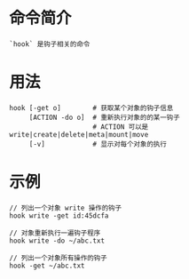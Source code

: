 # 命令简介 

    `hook` 是钩子相关的命令

# 用法

    hook [-get o]        # 获取某个对象的钩子信息 
         [ACTION -do o]  # 重新执行对象的的某一钩子
                         # ACTION 可以是 write|create|delete|meta|mount|move
         [-v]            # 显示对每个对象的执行
    
# 示例

    // 列出一个对象 write 操作的钩子
    hook write -get id:45dcfa
    
    // 对象重新执行一遍钩子程序
    hook write -do ~/abc.txt
    
    // 列出一个对象所有操作的钩子
    hook -get ~/abc.txt
	
